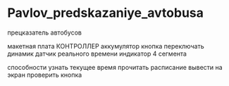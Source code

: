 # Pavlov_predskazaniye_avtobusa
прецказатель автобусов


макетная плата 
КОНТРОЛЛЕР
аккумулятор
кнопка
переключать
динамик
датчик реального времени
индикатор 4 сегмента
 


способности
узнать текущее время
прочитать расписание
вывести на экран 
проверить кнопка
